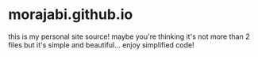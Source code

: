 # morajabi.github.io

this is my personal site source!
maybe you're thinking it's not more than 2 files but it's simple and beautiful...
enjoy simplified code!
